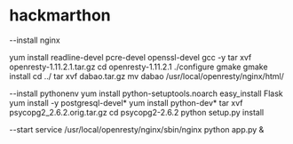 # hackmarthon
--install nginx

yum install readline-devel pcre-devel openssl-devel gcc -y
tar xvf openresty-1.11.2.1.tar.gz
cd openresty-1.11.2.1
./configure
gmake
gmake install
cd ../
tar xvf dabao.tar.gz
mv dabao /usr/local/openresty/nginx/html/


--install pythonenv
yum install python-setuptools.noarch
easy_install  Flask
yum install -y postgresql-devel*
yum install python-dev*
tar xvf psycopg2_2.6.2.orig.tar.gz
cd psycopg2-2.6.2
python setup.py install

--start service
/usr/local/openresty/nginx/sbin/nginx
python app.py &
